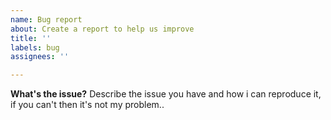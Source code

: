 ```yaml
---
name: Bug report
about: Create a report to help us improve
title: ''
labels: bug
assignees: ''

---
```


**What's the issue?**
Describe the issue you have and how i can reproduce it, if you can't then it's not my problem..

